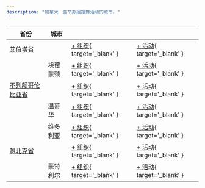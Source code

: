 ```yaml
---
description: "加拿大一些举办摇摆舞活动的城市。"
---
```


| 省份 | 城市 | | |
| --- | --- | --- | --- |
| [艾伯塔省](by_city.md#alberta) | | [+ 组织](https://github.com/swingdance/orgs/issues/new?assignees=&labels=add+org&projects=&template=02-add_entity.yml&title=%5Bca%5D%20%3CName%3E&region=ca&province=Alberta&city=){ target='_blank' } | [+ 活动](https://github.com/swingdance/events/issues/new?assignees=&labels=add+event&projects=&template=02-add_entity.yml&title=%5B2024%2Fca%5D%20%3CName%3E&region=ca&province=Alberta&city=&org_id=&date_starts=2024-&date_ends=2024-){ target='_blank' } |
| | 埃德蒙顿 | [+ 组织](https://github.com/swingdance/orgs/issues/new?assignees=&labels=add+org&projects=&template=02-add_entity.yml&title=%5Bca%5D%20%3CName%3E&region=ca&province=Alberta&city=Edmonton){ target='_blank' } | [+ 活动](https://github.com/swingdance/events/issues/new?assignees=&labels=add+event&projects=&template=02-add_entity.yml&title=%5B2024%2Fca%5D%20%3CName%3E&region=ca&province=Alberta&city=Edmonton&org_id=&date_starts=2024-&date_ends=2024-){ target='_blank' } |
| [不列颠哥伦比亚省](by_city.md#british-columbia) | | [+ 组织](https://github.com/swingdance/orgs/issues/new?assignees=&labels=add+org&projects=&template=02-add_entity.yml&title=%5Bca%5D%20%3CName%3E&region=ca&province=British%20Columbia&city=){ target='_blank' } | [+ 活动](https://github.com/swingdance/events/issues/new?assignees=&labels=add+event&projects=&template=02-add_entity.yml&title=%5B2024%2Fca%5D%20%3CName%3E&region=ca&province=British%20Columbia&city=&org_id=&date_starts=2024-&date_ends=2024-){ target='_blank' } |
| | 温哥华 | [+ 组织](https://github.com/swingdance/orgs/issues/new?assignees=&labels=add+org&projects=&template=02-add_entity.yml&title=%5Bca%5D%20%3CName%3E&region=ca&province=British%20Columbia&city=Vancouver){ target='_blank' } | [+ 活动](https://github.com/swingdance/events/issues/new?assignees=&labels=add+event&projects=&template=02-add_entity.yml&title=%5B2024%2Fca%5D%20%3CName%3E&region=ca&province=British%20Columbia&city=Vancouver&org_id=&date_starts=2024-&date_ends=2024-){ target='_blank' } |
| | 维多利亚 | [+ 组织](https://github.com/swingdance/orgs/issues/new?assignees=&labels=add+org&projects=&template=02-add_entity.yml&title=%5Bca%5D%20%3CName%3E&region=ca&province=British%20Columbia&city=Victoria){ target='_blank' } | [+ 活动](https://github.com/swingdance/events/issues/new?assignees=&labels=add+event&projects=&template=02-add_entity.yml&title=%5B2024%2Fca%5D%20%3CName%3E&region=ca&province=British%20Columbia&city=Victoria&org_id=&date_starts=2024-&date_ends=2024-){ target='_blank' } |
| [魁北克省](by_city.md#quebec) | | [+ 组织](https://github.com/swingdance/orgs/issues/new?assignees=&labels=add+org&projects=&template=02-add_entity.yml&title=%5Bca%5D%20%3CName%3E&region=ca&province=Quebec&city=){ target='_blank' } | [+ 活动](https://github.com/swingdance/events/issues/new?assignees=&labels=add+event&projects=&template=02-add_entity.yml&title=%5B2024%2Fca%5D%20%3CName%3E&region=ca&province=Quebec&city=&org_id=&date_starts=2024-&date_ends=2024-){ target='_blank' } |
| | 蒙特利尔 | [+ 组织](https://github.com/swingdance/orgs/issues/new?assignees=&labels=add+org&projects=&template=02-add_entity.yml&title=%5Bca%5D%20%3CName%3E&region=ca&province=Quebec&city=Montreal){ target='_blank' } | [+ 活动](https://github.com/swingdance/events/issues/new?assignees=&labels=add+event&projects=&template=02-add_entity.yml&title=%5B2024%2Fca%5D%20%3CName%3E&region=ca&province=Quebec&city=Montreal&org_id=&date_starts=2024-&date_ends=2024-){ target='_blank' } |
